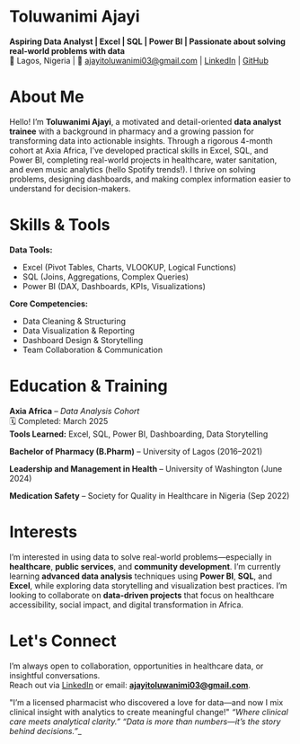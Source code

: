 # Toluwanimi Ajayi
**Aspiring Data Analyst | Excel | SQL | Power BI | Passionate about solving real-world problems with data**  
📍 Lagos, Nigeria | 📧 ajayitoluwanimi03@gmail.com | [LinkedIn](https://www.linkedin.com/in/toluwanimi-ajayi-m) | [GitHub](https://github.com/Toluwanimi-D-A)

# About Me
Hello! I’m **Toluwanimi Ajayi**, a motivated and detail-oriented **data analyst trainee** with a background in pharmacy and a growing passion for transforming data into actionable insights.
Through a rigorous 4-month cohort at Axia Africa, I’ve developed practical skills in Excel, SQL, and Power BI, completing real-world projects in healthcare, water sanitation, and even music analytics (hello Spotify trends!). I thrive on solving problems, designing dashboards, and making complex information easier to understand for decision-makers.

# Skills & Tools
**Data Tools:**  
- Excel (Pivot Tables, Charts, VLOOKUP, Logical Functions)  
- SQL (Joins, Aggregations, Complex Queries)  
- Power BI (DAX, Dashboards, KPIs, Visualizations)

**Core Competencies:**  
- Data Cleaning & Structuring  
- Data Visualization & Reporting  
- Dashboard Design & Storytelling 
- Team Collaboration & Communication

# Education & Training
**Axia Africa** – *Data Analysis Cohort*  
🗓️ Completed: March 2025  
**Tools Learned:** Excel, SQL, Power BI, Dashboarding, Data Storytelling

**Bachelor of Pharmacy (B.Pharm)** – University of Lagos (2016–2021)

**Leadership and Management in Health** – University of Washington (June 2024)

**Medication Safety** – Society for Quality in Healthcare in Nigeria (Sep 2022)

# Interests
I’m interested in using data to solve real-world problems—especially in **healthcare**, **public services**, and **community development**.
I’m currently learning **advanced data analysis** techniques using **Power BI**, **SQL**, and **Excel**, while exploring data storytelling and visualization best practices.
I’m looking to collaborate on **data-driven projects** that focus on healthcare accessibility, social impact, and digital transformation in Africa.

# Let's Connect
I’m always open to collaboration, opportunities in healthcare data, or insightful conversations.  
Reach out via [LinkedIn](https://www.linkedin.com/in/toluwanimi-ajayi-m) or email: **ajayitoluwanimi03@gmail.com**.

"I’m a licensed pharmacist who discovered a love for data—and now I mix clinical insight with analytics to create meaningful change!"
_“Where clinical care meets analytical clarity.” “Data is more than numbers—it’s the story behind decisions.”__

